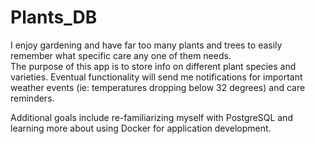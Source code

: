 # Plants_DB
I enjoy gardening and have far too many plants and trees to easily remember what specific care any one of them needs.  
The purpose of this app is to store info on different plant species and varieties.
Eventual functionality will send me notifications for important weather events (ie: temperatures dropping below 32 degrees) and care reminders.

Additional goals include re-familiarizing myself with PostgreSQL and learning more about using Docker for application development.
